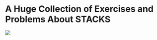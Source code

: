 # A Huge Collection of Exercises and Problems About STACKS

<img src = "https://jonlennartaasenden.files.wordpress.com/2019/05/use-case-graphic_full-stack-provisioning.png">
